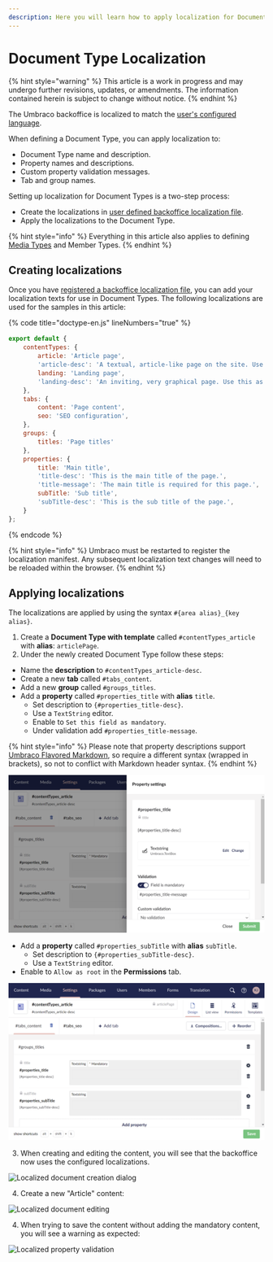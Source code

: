 ```yaml
---
description: Here you will learn how to apply localization for Document Types in Umbraco.
---
```


# Document Type Localization

{% hint style="warning" %}
This article is a work in progress and may undergo further revisions, updates, or amendments. The information contained herein is subject to change without notice.
{% endhint %}

The Umbraco backoffice is localized to match the [user's configured language](../users/README.md).

When defining a Document Type, you can apply localization to:

* Document Type name and description.
* Property names and descriptions.
* Custom property validation messages.
* Tab and group names.

Setting up localization for Document Types is a two-step process:

* Create the localizations in [user defined backoffice localization file](../../../customizing/foundation/localization.md).
* Apply the localizations to the Document Type.

{% hint style="info" %}
Everything in this article also applies to defining [Media Types](../creating-media/) and Member Types.
{% endhint %}

## Creating localizations

Once you have [registered a backoffice localization file](../../../customizing/extending-overview/extension-types/localization.md), you can add your localization texts for use in Document Types. The following localizations are used for the samples in this article:

{% code title="doctype-en.js" lineNumbers="true" %}
```js
export default {
    contentTypes: {
        article: 'Article page',
        'article-desc': 'A textual, article-like page on the site. Use this as the main type of content.',
        landing: 'Landing page',
        'landing-desc': 'An inviting, very graphical page. Use this as an entry point for a campaign, and supplement with Articles.'
    },
    tabs: {
        content: 'Page content',
        seo: 'SEO configuration',
    },
    groups: {
        titles: 'Page titles'
    },
    properties: {
        title: 'Main title',
        'title-desc': 'This is the main title of the page.',
        'title-message': 'The main title is required for this page.',
        subTitle: 'Sub title',
        'subTitle-desc': 'This is the sub title of the page.',
    }
};
```
{% endcode %}

{% hint style="info" %}
Umbraco must be restarted to register the localization manifest. Any subsequent localization text changes will need to be reloaded within the browser.
{% endhint %}

## Applying localizations

The localizations are applied by using the syntax `#{area alias}_{key alias}`.

1. Create a **Document Type with template** called `#contentTypes_article` with **alias**: `articlePage`.
2. Under the newly created Document Type follow these steps:

* Name the **description** to `#contentTypes_article-desc`.
* Create a new **tab** called `#tabs_content`.
* Add a new **group** called `#groups_titles`.
* Add a **property** called `#properties_title` with **alias** `title`.
  * Set description to `{#properties_title-desc}`.
  * Use a `TextString` editor.
  * Enable to `Set this field as mandatory`.
  * Under validation add `#properties_title-message`.

{% hint style="info" %}
Please note that property descriptions support [Umbraco Flavored Markdown](../../../reference/umbraco-flavored-markdown), so require a different syntax (wrapped in brackets), so not to conflict with Markdown header syntax.
{% endhint %}

![Applying localization to a property](../images/localization-document-type-editor-validation.png)

* Add a **property** called `#properties_subTitle` with **alias** `subTitle`.
  * Set description to `{#properties_subTitle-desc}`.
  * Use a `TextString` editor.
* Enable to `Allow as root` in the **Permissions** tab.

![Applying localization to a Document Type](../images/localization-document-type-editor.png)

3. When creating and editing the content, you will see that the backoffice now uses the configured localizations.

![Localized document creation dialog](../images/localization-document-editor-create.png)

4. Create a new "Article" content:

![Localized document editing](../images/localization-document-editor.png)

4. When trying to save the content without adding the mandatory content, you will see a warning as expected:

![Localized property validation](../images/localization-document-editor-validation.png)

